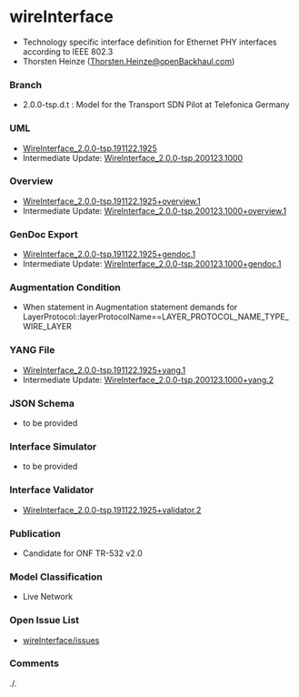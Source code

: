 # wireInterface
- Technology specific interface definition for Ethernet PHY interfaces according to IEEE 802.3
- Thorsten Heinze (Thorsten.Heinze@openBackhaul.com)

### Branch
- 2.0.0-tsp.d.t : Model for the Transport SDN Pilot at Telefonica Germany

### UML
- [WireInterface_2.0.0-tsp.191122.1925](./WireInterface_2.0.0-tsp.191122.1925.zip)
- Intermediate Update: [WireInterface_2.0.0-tsp.200123.1000](./WireInterface_2.0.0-tsp.200123.1000.zip)

### Overview 
- [WireInterface_2.0.0-tsp.191122.1925+overview.1](./WireInterface_2.0.0-tsp.191122.1925+overview.1.png)
- Intermediate Update: [WireInterface_2.0.0-tsp.200123.1000+overview.1](./WireInterface_2.0.0-tsp.200123.1000+overview.1.png)

### GenDoc Export
- [WireInterface_2.0.0-tsp.191122.1925+gendoc.1](./WireInterface_2.0.0-tsp.191122.1925+gendoc.1.docx)
- Intermediate Update: [WireInterface_2.0.0-tsp.200123.1000+gendoc.1](./WireInterface_2.0.0-tsp.200123.1000+gendoc.1.docx)

### Augmentation Condition
- When statement in Augmentation statement demands for LayerProtocol::layerProtocolName==LAYER_PROTOCOL_NAME_TYPE_WIRE_LAYER

### YANG File
- [WireInterface_2.0.0-tsp.191122.1925+yang.1](./WireInterface_2.0.0-tsp.191122.1925+yang.1.zip)
- Intermediate Update: [WireInterface_2.0.0-tsp.200123.1000+yang.2](./WireInterface_2.0.0-tsp.200123.1000+yang.2.zip)

### JSON Schema
- to be provided

### Interface Simulator
- to be provided

### Interface Validator
- [WireInterface_2.0.0-tsp.191122.1925+validator.2](./WireInterface_2.0.0-tsp.191122.1925+validator.2.zip)

### Publication
- Candidate for ONF TR-532 v2.0 

### Model Classification
- Live Network

### Open Issue List
- [wireInterface/issues](../../issues)

### Comments 
./.
